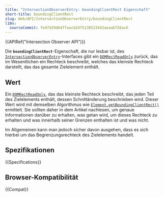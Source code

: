 ```yaml
---
title: "IntersectionObserverEntry: boundingClientRect Eigenschaft"
short-title: boundingClientRect
slug: Web/API/IntersectionObserverEntry/boundingClientRect
l10n:
  sourceCommit: fe47429d64ffaacb24f5130523442aeaabf26ac6
---
```


{{APIRef("Intersection Observer API")}}

Die **`boundingClientRect`**-Eigenschaft, die nur lesbar ist, des [`IntersectionObserverEntry`](/de/docs/Web/API/IntersectionObserverEntry)-Interfaces gibt ein [`DOMRectReadOnly`](/de/docs/Web/API/DOMRectReadOnly) zurück, das im Wesentlichen ein Rechteck beschreibt, welches das kleinste Rechteck darstellt, das das gesamte Zielelement enthält.

## Wert

Ein [`DOMRectReadOnly`](/de/docs/Web/API/DOMRectReadOnly), das das kleinste Rechteck beschreibt, das jeden Teil des Zielelements enthält, dessen Schnittänderung beschrieben wird.
Dieser Wert wird mit demselben Algorithmus wie [`Element.getBoundingClientRect()`](/de/docs/Web/API/Element/getBoundingClientRect) ermittelt. Sie sollten daher in dem Artikel nachlesen, um genaue Informationen darüber zu erhalten, was getan wird, um dieses Rechteck zu erhalten und was innerhalb seiner Grenzen enthalten ist und was nicht.

Im Allgemeinen kann man jedoch sicher davon ausgehen, dass es sich hierbei um das Begrenzungsrechteck des Zielelements handelt.

## Spezifikationen

{{Specifications}}

## Browser-Kompatibilität

{{Compat}}
